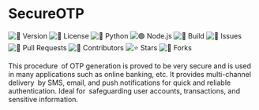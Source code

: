 # SecureOTP

![🚀 Version](https://img.shields.io/badge/Version-1.0.0-blue?logo=semantic-release)  ![📜 License](https://img.shields.io/badge/License-Apache-green?logo=bookstack)  ![🐍 Python](https://img.shields.io/badge/Python-3.8%2B-yellow?logo=python&logoColor=white)  ![🟢 Node.js](https://img.shields.io/badge/Node.js-14%2B-green?logo=nodedotjs&logoColor=white)  ![🔧 Build](https://img.shields.io/badge/Build-Passing-brightgreen?logo=githubactions&logoColor=white)  ![🐞 Issues](https://img.shields.io/github/issues/SMTNDev/SecureOTP?logo=bugsnag&logoColor=white) ![🔄 Pull Requests](https://img.shields.io/github/issues-pr/SMTNDev/SecureOTP?logo=git) 
![👥 Contributors](https://img.shields.io/github/contributors/SMTNDev/SecureOTP?logo=github)
![⭐ Stars](https://img.shields.io/github/stars/SMTNDev/SecureOTP?logo=github)  ![🍴 Forks](https://img.shields.io/github/forks/SMTNDev/SecureOTP?logo=github)  

This procedure of OTP generation is proved to be very secure and is used in many applications such as online banking, etc. It provides multi-channel delivery by SMS, email, and push notifications for quick and reliable authentication. Ideal for safeguarding user accounts, transactions, and sensitive information.
